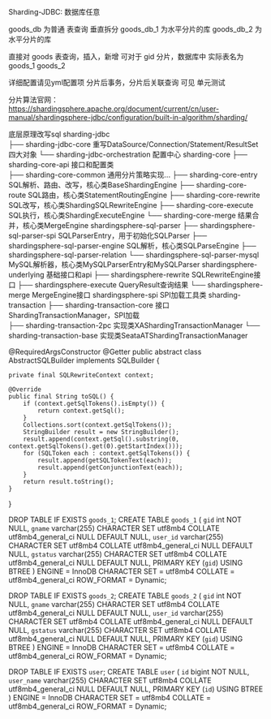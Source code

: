 Sharding-JDBC: 数据库任意

goods_db 为普通 表查询 垂直拆分
goods_db_1 为水平分片的库
goods_db_2 为水平分片的库

直接对 goods 表查询，插入，新增 可对于 gid 分片，数据库中 实际表名为  goods_1  goods_2

详细配置请见yml配置项
分片后事务，分片后关联查询  可见 单元测试

分片算法官网：https://shardingsphere.apache.org/document/current/cn/user-manual/shardingsphere-jdbc/configuration/built-in-algorithm/sharding/

底层原理改写sql
sharding-jdbc  
    ├── sharding-jdbc-core      重写DataSource/Connection/Statement/ResultSet四大对象
    └── sharding-jdbc-orchestration        配置中心
sharding-core
    ├── sharding-core-api       接口和配置类	
    ├── sharding-core-common    通用分片策略实现...
    ├── sharding-core-entry     SQL解析、路由、改写，核心类BaseShardingEngine
    ├── sharding-core-route     SQL路由，核心类StatementRoutingEngine
    ├── sharding-core-rewrite   SQL改写，核心类ShardingSQLRewriteEngine
    ├── sharding-core-execute   SQL执行，核心类ShardingExecuteEngine
    └── sharding-core-merge     结果合并，核心类MergeEngine
shardingsphere-sql-parser 
    ├── shardingsphere-sql-parser-spi       SQLParserEntry，用于初始化SQLParser
    ├── shardingsphere-sql-parser-engine    SQL解析，核心类SQLParseEngine
    ├── shardingsphere-sql-parser-relation
    └── shardingsphere-sql-parser-mysql     MySQL解析器，核心类MySQLParserEntry和MySQLParser
shardingsphere-underlying           基础接口和api
    ├── shardingsphere-rewrite      SQLRewriteEngine接口
    ├── shardingsphere-execute      QueryResult查询结果
    └── shardingsphere-merge        MergeEngine接口
shardingsphere-spi                  SPI加载工具类
sharding-transaction
    ├── sharding-transaction-core   接口ShardingTransactionManager，SPI加载		
    ├── sharding-transaction-2pc    实现类XAShardingTransactionManager
    └── sharding-transaction-base   实现类SeataATShardingTransactionManager

@RequiredArgsConstructor
@Getter
public abstract class AbstractSQLBuilder implements SQLBuilder {
    
    private final SQLRewriteContext context;
    
    @Override
    public final String toSQL() {
        if (context.getSqlTokens().isEmpty()) {
            return context.getSql();
        }
        Collections.sort(context.getSqlTokens());
        StringBuilder result = new StringBuilder();
        result.append(context.getSql().substring(0, context.getSqlTokens().get(0).getStartIndex()));
        for (SQLToken each : context.getSqlTokens()) {
            result.append(getSQLTokenText(each));
            result.append(getConjunctionText(each));
        }
        return result.toString();
    }
}


DROP TABLE IF EXISTS `goods_1`;
CREATE TABLE `goods_1`  (
  `gid` int NOT NULL,
  `gname` varchar(255) CHARACTER SET utf8mb4 COLLATE utf8mb4_general_ci NULL DEFAULT NULL,
  `user_id` varchar(255) CHARACTER SET utf8mb4 COLLATE utf8mb4_general_ci NULL DEFAULT NULL,
  `gstatus` varchar(255) CHARACTER SET utf8mb4 COLLATE utf8mb4_general_ci NULL DEFAULT NULL,
  PRIMARY KEY (`gid`) USING BTREE
) ENGINE = InnoDB CHARACTER SET = utf8mb4 COLLATE = utf8mb4_general_ci ROW_FORMAT = Dynamic;

DROP TABLE IF EXISTS `goods_2`;
CREATE TABLE `goods_2`  (
  `gid` int NOT NULL,
  `gname` varchar(255) CHARACTER SET utf8mb4 COLLATE utf8mb4_general_ci NULL DEFAULT NULL,
  `user_id` varchar(255) CHARACTER SET utf8mb4 COLLATE utf8mb4_general_ci NULL DEFAULT NULL,
  `gstatus` varchar(255) CHARACTER SET utf8mb4 COLLATE utf8mb4_general_ci NULL DEFAULT NULL,
  PRIMARY KEY (`gid`) USING BTREE
) ENGINE = InnoDB CHARACTER SET = utf8mb4 COLLATE = utf8mb4_general_ci ROW_FORMAT = Dynamic;

DROP TABLE IF EXISTS `user`;
CREATE TABLE `user`  (
  `id` bigint NOT NULL,
  `user_name` varchar(255) CHARACTER SET utf8mb4 COLLATE utf8mb4_general_ci NULL DEFAULT NULL,
  PRIMARY KEY (`id`) USING BTREE
) ENGINE = InnoDB CHARACTER SET = utf8mb4 COLLATE = utf8mb4_general_ci ROW_FORMAT = Dynamic;